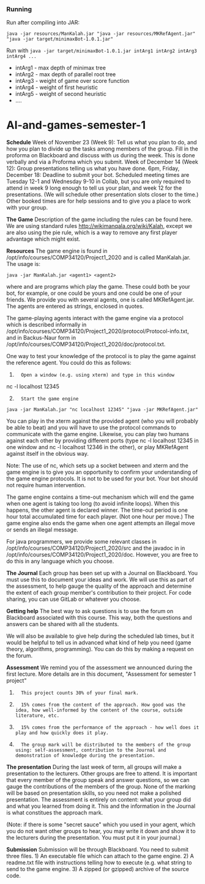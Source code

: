 ### Running

Run after compiling into JAR:

`java -jar resources/ManKalah.jar "java -jar resources/MKRefAgent.jar" "java -jar target/minimaxBot-1.0.1.jar"`



Run with `java -jar target/minimaxBot-1.0.1.jar intArg1 intArg2 intArg3 intArg4 ...`

- intArg1 - max depth of minimax tree
- intArg2 - max depth of parallel root tree
- intArg3 - weight of game over score function
- intArg4 - weight of first heuristic
- intArg5 - weight of second heuristic
- ....



# AI-and-games-semester-1

**Schedule**
Week of November 23 (Week 9): Tell us what you plan to do, and how you plan to divide up the tasks among members of the group. Fill in the proforma on Blackboard and discuss with us during the week. This is done verbally and via a Proforma which you submit.
Week of December 14 (Week 12): Group presentations telling us what you have done.
6pm, Friday, December 18: Deadline to submit your bot.
Scheduled meeting times are Tuesday 12-1 and Wednesday 9-10 in Collab, but you are only required to attend in week 9 long enough to tell us your plan, and week 12 for the presentations. (We will schedule other presentation slots closer to the time.) Other booked times are for help sessions and to give you a place to work with your group.

**The Game**
Description of the game including the rules can be found here. We are using standard rules http://wikimanqala.org/wiki/Kalah, except we are also using the pie rule, which is a way to remove any first player advantage which might exist.

**Resources**
The game engine is found in /opt/info/courses/COMP34120/Project1_2020 and is called ManKalah.jar. The usage is:

`java -jar ManKalah.jar <agent1> <agent2>`

where <agent1> and <agent2> are programs which play the game. These could both be your bot, for example, or one could be yours and one could be one of your friends. We provide you with several agents, one is called MKRefAgent.jar. The agents are entered as strings, enclosed in quotes.

The game-playing agents interact with the game engine via a protocol which is described informally in /opt/info/courses/COMP34120/Project1_2020/protocol/Protocol-info.txt, and in Backus-Naur form in /opt/info/courses/COMP34120/Project1_2020/doc/protocol.txt.

One way to test your knowledge of the protocol is to play the game against the reference agent. You could do this as follows:

1.       Open a window (e.g. using xterm) and type in this window

nc -l localhost 12345

2.       Start the game engine

`java -jar ManKalah.jar "nc localhost 12345" "java -jar MKRefAgent.jar"`

You can play in the xterm against the provided agent (who you will probably be able to beat) and you will have to use the protocol commands to communicate with the game engine. Likewise, you can play two humans against each other by providing different ports (type nc -l localhost 12345 in one window and nc -l localhost 12346 in the other), or play MKRefAgent against itself in the obvious way.

Note: The use of nc, which sets up a socket between and xterm and the game engine is to give you an opportunity to confirm your understanding of the game engine protocols. It is not to be used for your bot. Your bot should not require human intervention.

The game engine contains a time-out mechanism which will end the game when one agent is taking too long (to avoid infinite loops). When this happens, the other agent is declared winner. The time-out period is one hour total accumulated time for each player. (Not one hour per move.) The game engine also ends the game when one agent attempts an illegal move or sends an illegal message.

For java programmers, we provide some relevant classes in /opt/info/courses/COMP34120/Project1_2020/src and the javadoc in in /opt/info/courses/COMP34120/Project1_2020/doc. However, you are free to do this in any language which you choose.

**The Journal**
Each group has been set up with a Journal on Blackboard. You must use this to document your ideas and work. We will use this as part of the assessment, to help gauge the quality of the approach and determine the extent of each group member's contribution to their project. For code sharing, you can use GitLab or whatever you choose.

**Getting help**
The best way to ask questions is to use the forum on Blackboard associated with this course. This way, both the questions and answers can be shared with all the students.

We will also be available to give help during the scheduled lab times, but it would be helpful to tell us in advanced what kind of help you need (game theory, algorithms, programming). You can do this by making a request on the forum.

**Assessment**
We remind you of the assessment we announced during the first lecture. More details are in this document, "Assessment for semester 1 project"

1.       This project counts 30% of your final mark.

2.       15% comes from the content of the approach. How good was the idea, how well-informed by the content of the course, outside literature, etc.

3.       15% comes from the performance of the approach - how well does it play and how quickly does it play.

4.       The group mark will be distributed to the members of the group using: self-assessment, contribution to the Journal and demonstration of knowledge during the presentation.

**The presentation**
During the last week of term, all groups will make a presentation to the lecturers. Other groups are free to attend. It is important that every member of the group speak and answer questions, so we can gauge the contributions of the members of the group. None of the marking will be based on presentation skills, so you need not make a polished presentation. The assessment is entirely on content: what your group did and what you learned from doing it. This and the information in the Journal is what constitues the approach mark.

(Note: if there is some "secret sauce" which you used in your agent, which you do not want other groups to hear, you may write it down and show it to the lecturers during the presentation. You must put it in your journal.)

**Submission**
Submission will be through Blackboard. You need to submit three files. 1) An executable file which can attach to the game engine. 2) A readme.txt file with instructions telling how to execute (e.g. what string to send to the game engine. 3) A zipped (or gzipped) archive of the source code.

